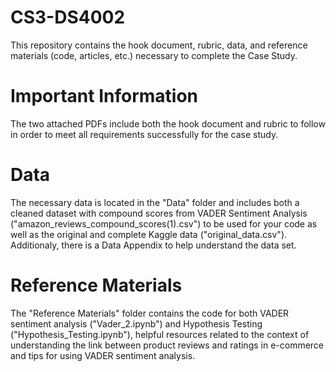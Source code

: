 # CS3-DS4002
This repository contains the hook document, rubric, data, and reference materials (code, articles, etc.) necessary to complete the Case Study.
# Important Information
The two attached PDFs include both the hook document and rubric to follow in order to meet all requirements successfully for the case study.
# Data
The necessary data is located in the "Data" folder and includes both a cleaned dataset with compound scores from VADER Sentiment Analysis ("amazon_reviews_compound_scores(1).csv") to be used for your code as well as the original and complete Kaggle data ("original_data.csv"). Additionaly, there is a Data Appendix to help understand the data set.
# Reference Materials
The "Reference Materials" folder contains the code for both VADER sentiment analysis ("Vader_2.ipynb") and Hypothesis Testing ("Hypothesis_Testing.ipynb"), helpful resources related to the context of understanding the link between product reviews and ratings in e-commerce and tips for using VADER sentiment analysis.
